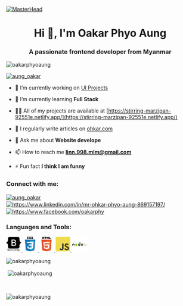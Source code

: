 

[![MasterHead](https://1.bp.blogspot.com/-7A4WynwLsMw/XbBpCXG8fHI/AAAAAAAAMt4/uOa1bpLskYgrwGbllhSu2SDj_Mig8SXJQCLcBGAsYHQ/s1600/2000_600px.gif)](https://rishavchanda.io)

<h1 align="center">Hi 👋, I'm Oakar Phyo Aung</h1>
<h3 align="center">A passionate frontend developer from Myanmar</h3>

<p align="left"> <img src="https://komarev.com/ghpvc/?username=oakarphyoaung&label=Profile%20views&color=0e75b6&style=flat" alt="oakarphyoaung" /> </p>

<p align="left"> <a href="https://twitter.com/aung_oakar" target="blank"><img src="https://img.shields.io/twitter/follow/aung_oakar?logo=twitter&style=for-the-badge" alt="aung_oakar" /></a> </p>

- 🔭 I’m currently working on [UI Projects](https://cozy-banoffee-9dd5bb.netlify.app/)

- 🌱 I’m currently learning **Full Stack**

- 👨‍💻 All of my projects are available at [https://stirring-marzipan-92551e.netlify.app/](https://stirring-marzipan-92551e.netlify.app/)

- 📝 I regularly write articles on [ohkar.com](ohkar.com)

- 💬 Ask me about **Website develope**

- 📫 How to reach me **linn.998.mlm@gmail.com**

- ⚡ Fun fact **I think I am funny**

<h3 align="left">Connect with me:</h3>
<p align="left">
<a href="https://twitter.com/aung_oakar" target="blank"><img align="center" src="https://raw.githubusercontent.com/rahuldkjain/github-profile-readme-generator/master/src/images/icons/Social/twitter.svg" alt="aung_oakar" height="30" width="40" /></a>
<a href="https://linkedin.com/in//mr-ohkar-phyo-aung-869157197/" target="blank"><img align="center" src="https://raw.githubusercontent.com/rahuldkjain/github-profile-readme-generator/master/src/images/icons/Social/linked-in-alt.svg" alt="https://www.linkedin.com/in/mr-ohkar-phyo-aung-869157197/" height="30" width="40" /></a>
<a href="https://fb.com/oakarphy" target="blank"><img align="center" src="https://raw.githubusercontent.com/rahuldkjain/github-profile-readme-generator/master/src/images/icons/Social/facebook.svg" alt="https://www.facebook.com/oakarphy" height="30" width="40" /></a>
</p>

<h3 align="left">Languages and Tools:</h3>
<p align="left"> <a href="https://getbootstrap.com" target="_blank" rel="noreferrer"> <img src="https://raw.githubusercontent.com/devicons/devicon/master/icons/bootstrap/bootstrap-plain-wordmark.svg" alt="bootstrap" width="40" height="40"/> </a> <a href="https://www.w3schools.com/css/" target="_blank" rel="noreferrer"> <img src="https://raw.githubusercontent.com/devicons/devicon/master/icons/css3/css3-original-wordmark.svg" alt="css3" width="40" height="40"/> </a> <a href="https://www.w3.org/html/" target="_blank" rel="noreferrer"> <img src="https://raw.githubusercontent.com/devicons/devicon/master/icons/html5/html5-original-wordmark.svg" alt="html5" width="40" height="40"/> </a> <a href="https://developer.mozilla.org/en-US/docs/Web/JavaScript" target="_blank" rel="noreferrer"> <img src="https://raw.githubusercontent.com/devicons/devicon/master/icons/javascript/javascript-original.svg" alt="javascript" width="40" height="40"/> </a> <a href="https://nodejs.org" target="_blank" rel="noreferrer"> <img src="https://raw.githubusercontent.com/devicons/devicon/master/icons/nodejs/nodejs-original-wordmark.svg" alt="nodejs" width="40" height="40"/> </a> </p>

<p><img align="left" src="https://github-readme-stats.vercel.app/api/top-langs?username=oakarphyoaung&show_icons=true&locale=en&layout=compact" alt="oakarphyoaung" /></p>
<br/>
<p>&nbsp;<img align="center" src="https://github-readme-stats.vercel.app/api?username=oakarphyoaung&show_icons=true&locale=en" alt="oakarphyoaung" /></p>
<br/>
<p><img align="center" src="https://github-readme-streak-stats.herokuapp.com/?user=oakarphyoaung&" alt="oakarphyoaung" /></p>
